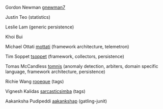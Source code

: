Gordon Newman [gnewman7](https://github.com/gnewman7)

Justin Teo (statistics)

Leslie Lam (generic persistence)

Khoi Bui

Michael Ottati [mottati](https://github.com/mottati) (framework architecture, telemetron)

Tim Soppet [tsoppet](https://github.com/tsoppet) (framework, collectors, persistence)

Tomas McCandless [tomnis](https://github.com/tomnis) (anomaly detection, arbiters, domain specific language, framework architecture, persistence)

Richie Wang [rooeque](https://github.com/rooeque) (tags)

Vignesh Kalidas [sarcasticsimba](https://github.com/sarcasticsimba) (tags)

Aakanksha Pudipeddi [aakankshap](https://github.com/aakankshap) (gatling-junit)
